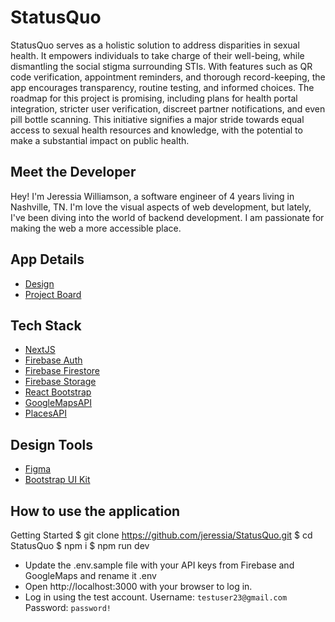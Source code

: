 # StatusQuo
StatusQuo serves as a holistic solution to address disparities in sexual health. It empowers individuals to take charge of their well-being, while dismantling the social stigma surrounding STIs. With features such as QR code verification, appointment reminders, and thorough record-keeping, the app encourages transparency, routine testing, and informed choices. The roadmap for this project is promising, including plans for health portal integration, stricter user verification, discreet partner notifications, and even pill bottle scanning. This initiative signifies a major stride towards equal access to sexual health resources and knowledge, with the potential to make a substantial impact on public health.

## Meet the Developer
Hey! I'm Jeressia Williamson, a software engineer of 4 years living in Nashville, TN. I'm love the visual aspects of web development, but lately, I've been diving into the world of backend development. I am passionate for making the web a more accessible place.

## App Details

- [Design](https://www.figma.com/file/y6uUAbU5lOW86uBDKP49io/StatusQuo?node-id=83%3A170&mode=dev)
- [Project Board](https://github.com/users/jeressia/projects/4)

## Tech Stack

- [NextJS](https://nextjs.org/)
- [Firebase Auth](https://console.firebase.google.com/)
- [Firebase Firestore](https://console.firebase.google.com/)
- [Firebase Storage](https://console.firebase.google.com/)
- [React Bootstrap](https://react-bootstrap.netlify.app/)
- [GoogleMapsAPI](https://developers.google.com/maps)
- [PlacesAPI](https://developers.google.com/maps/documentation/places/web-service/overview)

## Design Tools

- [Figma](https://www.figma.com/)
- [Bootstrap UI Kit](https://react-bootstrap.netlify.app/)

## How to use the application

Getting Started
$ git clone https://github.com/jeressia/StatusQuo.git
$ cd StatusQuo
$ npm i
$ npm run dev

- Update the .env.sample file with your API keys from Firebase and GoogleMaps and rename it .env
- Open http://localhost:3000 with your browser to log in.
- Log in using the test account.
  Username: `testuser23@gmail.com` Password: `password!`
